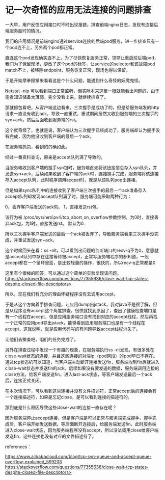# 记一次奇怪的应用无法连接的问题排查
一大早，用户反馈应用接口时不时出现报错，排查前端nginx日志，发现有连接后端服务超时的情况。

我们的应用情况是前端nginx通过service连接的后端pod服务，进一步排查只有一个pod连不上，另外两个pod都正常。

直连这个pod发现确实连不上，为了尽快恢复服务正常，领导让重启前后端pod，我们为了保留现场，更改了这个pod的标签，让service的selector和该故障pod match不上，被移除endpoint，服务恢复正常，现场也得以保留。

于是开始摩拳擦掌来看看这是个什么问题，能遇到什么奇怪的妖魔鬼怪。

Netstat -nlp 可以看到端口正常监听，但实际本来这里一眼就能看出问题的，由于笔者知识储备太薄弱，完全没看出来，就继续排查了。

那就抓包看吧，从客户端这边看来，三次握手是成功了的，但是给服务端发的http请求一直没有收到ack，导致一直重试，重试期间居然又收到服务端的三次握手的syn+ack。然后后面收到服务端的rst。

这个就奇怪了，也就是说，客户端认为三次握手已经成功了，服务端却认为握手没有完成，因为他没收到客户端的最后一个ack。

在服务端抓包，看到的的确如此。

经过一番资料查询，原来是accept队列满了导致的。

当服务端收到客户端的握手syn包时，服务端首先将该链接信息存入syn队列，并发送syn+ack，后续如果收到了客户端的ack时，连接握手完成，服务端将该连接存入accept队列，此时程序调用accpet时，就是从该队列pop出连接。

但是如果sync队列中的连接收到了客户端三次握手的最后一个ack准备存入accept队列却发现accept队列满了时，服务端可能采取两种行为：

0，丢弃客户端发送的ack包。
1，直接发送rst包。

该行为被
/proc/sys/net/ipv4/tcp_abort_on_overflow参数控制，为0时，直接丢弃ack包，为1时，直接发送rst。
默认为0.

所以三次握手客户端发送的最后一个ack被丢弃了，导致服务端看来三次握手没完成，并重试发送syn+ack。


这个时候回头在看：ss -nlt，可以看到出问题的监听端口的recv-q不为0，意思就是accept队列中存在连接等待被accept，正常写服务端程序的都知道，一般accept都在一个循环里面，是比较轻量的操作，很快的，所以recv-q正常都是0.

这里有个很棒的回答，可以通过这个简单的实验复现该问题。
https://stackoverflow.com/questions/77355636/close-wait-tcp-states-despite-closed-file-descriptors> 

所以，现在我们有充分的理由怀疑程序没有去调用accept。

于是从这个方向着手排查问题，让应用dump出jstack，我对java不是很了解，但是从程序没有accept这个角度排查，很快就找到原因了，查出了健康检查端口是有一个线程在accept，但是应用服务端口没有找到对应的accept线程，然后再找一个正常的应用pod导出jstack，能够看到应用服务端口也是有一个线程在accept，这就说明，就是应用代码写的有问题导致accept线程消失了。

让他们去排查吧，咱们的任务完成了。

另外在排查过程中发现一个有趣的现象，在服务端执行ss -nt发现，有很多处在close-wait状态的连接，并且这些连接的对端ip（pod网段）的pod早已不存在。
通过tcp状态机可以知道，当客户端主动断开连接发送fin，服务端收到fin后就进入close-wait状态并发送fin的ack。后续如果没有要发送的数据，服务端调用连接的close方法，给客户端发送fin，进入last-ack状态，等客户端发送最后一个ack后，连接正式关闭。

在本次情况下，可以看到这些连接并没有文件描述符，正常accept后的连接会有一个连接描述符，如果是忘记close，是可以看到连接的描述符的。

那到底是什么原因导致这些close-wait的连接一直存在呢？

因为服务端停止accept连接，但是客户端是可以正常与服务端完成握手，握手完成后，客户端开始发送数据，等后面断开连接后，给服务端发送fin，此时服务端进入close-wait状态，因为服务端程序没有accept，所以没法调用close给客户端发送fin，这些连接也没有对应的文件描述符了。

references：

https://www.alibabacloud.com/blog/tcp-syn-queue-and-accept-queue-overflow-explained_599203
https://stackoverflow.com/questions/77355636/close-wait-tcp-states-despite-closed-file-descriptors> 

